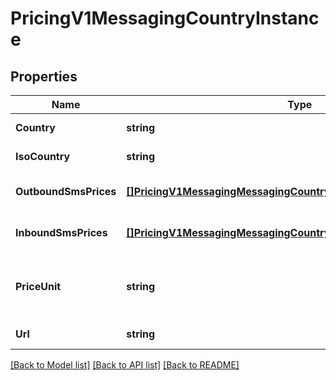# PricingV1MessagingCountryInstance

## Properties

Name | Type | Description | Notes
------------ | ------------- | ------------- | -------------
**Country** | **string** | The name of the country |[optional] 
**IsoCountry** | **string** | The ISO country code |[optional] 
**OutboundSmsPrices** | [**[]PricingV1MessagingMessagingCountryInstanceOutboundSmsPrices**](PricingV1MessagingMessagingCountryInstanceOutboundSmsPrices.md) | The list of OutboundSMSPrice records |[optional] 
**InboundSmsPrices** | [**[]PricingV1MessagingMessagingCountryInstanceInboundSmsPrices**](PricingV1MessagingMessagingCountryInstanceInboundSmsPrices.md) | The list of InboundPrice records |[optional] 
**PriceUnit** | **string** | The currency in which prices are measured, in ISO 4127 format (e.g. usd, eur, jpy) |[optional] 
**Url** | **string** | The absolute URL of the resource |[optional] 

[[Back to Model list]](../README.md#documentation-for-models) [[Back to API list]](../README.md#documentation-for-api-endpoints) [[Back to README]](../README.md)


